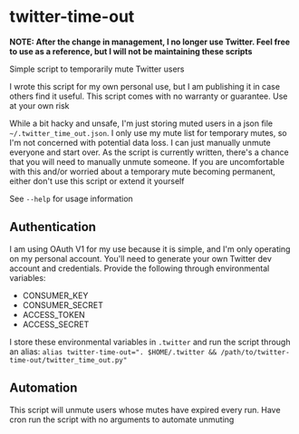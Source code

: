 # twitter-time-out

**NOTE: After the change in management, I no longer use Twitter. Feel free to use as a reference, but I will not be maintaining these scripts**

Simple script to temporarily mute Twitter users

I wrote this script for my own personal use, but I am publishing it in case others find it useful. This script comes with no warranty or guarantee. Use at your own risk

While a bit hacky and unsafe, I'm just storing muted users in a json file `~/.twitter_time_out.json`. I only use my mute list for temporary mutes, so I'm not concerned with potential data loss. I can just manually unmute everyone and start over. As the script is currently written, there's a chance that you will need to manually unmute someone. If you are uncomfortable with this and/or worried about a temporary mute becoming permanent, either don't use this script or extend it yourself

See `--help` for usage information

## Authentication
I am using OAuth V1 for my use because it is simple, and I'm only operating on my personal account. You'll need to generate your own Twitter dev account and credentials. Provide the following through environmental variables:
- CONSUMER_KEY
- CONSUMER_SECRET
- ACCESS_TOKEN
- ACCESS_SECRET

I store these environmental variables in `.twitter` and run the script through an alias: `alias twitter-time-out=". $HOME/.twitter && /path/to/twitter-time-out/twitter_time_out.py"`

## Automation
This script will unmute users whose mutes have expired every run. Have cron run the script with no arguments to automate unmuting
